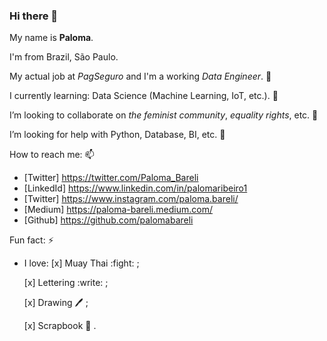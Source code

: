 ### Hi there 👋

My name is **Paloma**.

I'm from Brazil, São Paulo.

My actual job at *PagSeguro* and I'm a working *Data Engineer*. 🔭 

I currently learning: Data Science (Machine Learning, IoT, etc.). 🌱

I’m looking to collaborate on *the feminist community*, *equality rights*, etc. 👯 

I’m looking for help with Python, Database, BI, etc. 🤔

How to reach me: 📫 
  * [Twitter] https://twitter.com/Paloma_Bareli
  * [LinkedId] https://www.linkedin.com/in/palomaribeiro1
  * [Twitter] https://www.instagram.com/paloma.bareli/ 
  * [Medium] https://paloma-bareli.medium.com/
  * [Github] https://github.com/palomabareli
  
Fun fact: ⚡
  * I love: 
    [x] Muay Thai :fight: ; 
    
    [x] Lettering :write: ;
    
    [x] Drawing :pen: ;
    
    [x] Scrapbook :book: .
    
